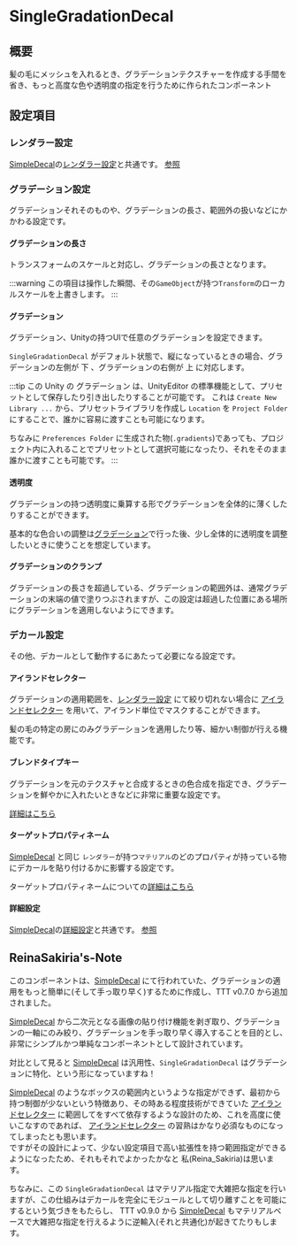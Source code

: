 # SingleGradationDecal

## 概要

髪の毛にメッシュを入れるとき、グラデーションテクスチャーを作成する手間を省き、もっと高度な色や透明度の指定を行うために作られたコンポーネント

## 設定項目

### レンダラー設定

[SimpleDecal](/docs/Reference/SimpleDecal)の[レンダラー設定](/docs/Reference/SimpleDecal#レンダラー設定)と共通です。 [参照](/docs/Reference/SimpleDecal#レンダラー設定)

### グラデーション設定

グラデーションそれそのものや、グラデーションの長さ、範囲外の扱いなどにかかわる設定です。

#### グラデーションの長さ

トランスフォームのスケールと対応し、グラデーションの長さとなります。

:::warning
この項目は操作した瞬間、その`GameObject`が持つ`Transform`のローカルスケールを上書きします。
:::

#### グラデーション

グラデーション、Unityの持つUIで任意のグラデーションを設定できます。

`SingleGradationDecal` がデフォルト状態で、縦になっているときの場合、グラデーションの左側が 下 、グラデーションの右側が 上 に対応します。

:::tip
この Unity の グラデーション は、UnityEditor の標準機能として、プリセットとして保存したり引き出したりすることが可能です。
これは `Create New Library ...` から、プリセットライブラリを作成し `Location` を `Project Folder` にすることで、誰かに容易に渡すことも可能になります。

ちなみに `Preferences Folder` に生成された物(`.gradients`)であっても、プロジェクト内に入れることでプリセットとして選択可能になったり、それをそのまま誰かに渡すことも可能です。
:::

#### 透明度

グラデーションの持つ透明度に乗算する形でグラデーションを全体的に薄くしたりすることができます。

基本的な色合いの調整は[グラデーション](#グラデーション)で行った後、少し全体的に透明度を調整したいときに使うことを想定しています。

#### グラデーションのクランプ

グラデーションの長さを超過している、グラデーションの範囲外は、通常グラデーションの末端の値で塗りつぶされますが、この設定は超過した位置にある場所にグラデーションを適用しないようにできます。

### デカール設定

その他、デカールとして動作するにあたって必要になる設定です。

#### アイランドセレクター

グラデーションの適用範囲を、[レンダラー設定](#レンダラー設定) にて絞り切れない場合に [アイランドセレクター](/docs/Reference/IslandSelector) を用いて、アイランド単位でマスクすることができます。

髪の毛の特定の房にのみグラデーションを適用したり等、細かい制御が行える機能です。

#### ブレンドタイプキー

グラデーションを元のテクスチャと合成するときの色合成を指定でき、グラデーションを鮮やかに入れたいときなどに非常に重要な設定です。

[詳細はこちら](/docs/Reference/Common/BlendTypeKey)

#### ターゲットプロパティネーム

[SimpleDecal](/docs/Reference/SimpleDecal#ターゲットプロパティネーム) と同じ `レンダラー`が持つ`マテリアル`のどのプロパティが持っている物にデカールを貼り付けるかに影響する設定です。

ターゲットプロパティネームについての[詳細はこちら](/docs/Reference/Common/TargetPropertyName)

#### 詳細設定

[SimpleDecal](/docs/Reference/SimpleDecal)の[詳細設定](/docs/Reference/SimpleDecal#詳細設定)と共通です。 [参照](/docs/Reference/SimpleDecal#詳細設定)

## ReinaSakiria's-Note

このコンポーネントは、[SimpleDecal](/docs/Reference/SimpleDecal) にて行われていた、グラデーションの適用をもっと簡単に(そして手っ取り早く)するために作成し、TTT v0.7.0 から追加されました。

[SimpleDecal](/docs/Reference/SimpleDecal) から二次元となる画像の貼り付け機能を剥ぎ取り、グラデーションの一軸にのみ絞り、グラデーションを手っ取り早く導入することを目的とし、非常にシンプルかつ単純なコンポーネントとして設計されています。

対比として見ると [SimpleDecal](/docs/Reference/SimpleDecal) は汎用性、`SingleGradationDecal` はグラデーションに特化、という形になっていますね！

[SimpleDecal](/docs/Reference/SimpleDecal) のようなボックスの範囲内というような指定ができず、最初から持つ制御が少ないという特徴あり、その時ある程度技術ができていた  [アイランドセレクター](/docs/Reference/IslandSelector) に範囲してをすべて依存するような設計のため、これを高度に使いこなすのであれば、 [アイランドセレクター](/docs/Reference/IslandSelector) の習熟はかなり必須なものになってしまったとも思います。  
ですがその設計によって、少ない設定項目で高い拡張性を持つ範囲指定ができるようになったため、それもそれでよかったかなと 私(Reina_Sakiria)は思います。

ちなみに、この `SingleGradationDecal` はマテリアル指定で大雑把な指定を行いますが、この仕組みはデカールを完全にモジュールとして切り離すことを可能にするという気づきをもたらし、 TTT v0.9.0 から [SimpleDecal](/docs/Reference/SimpleDecal) もマテリアルベースで大雑把な指定を行えるように逆輸入(それと共通化)が起きてたりもします。
